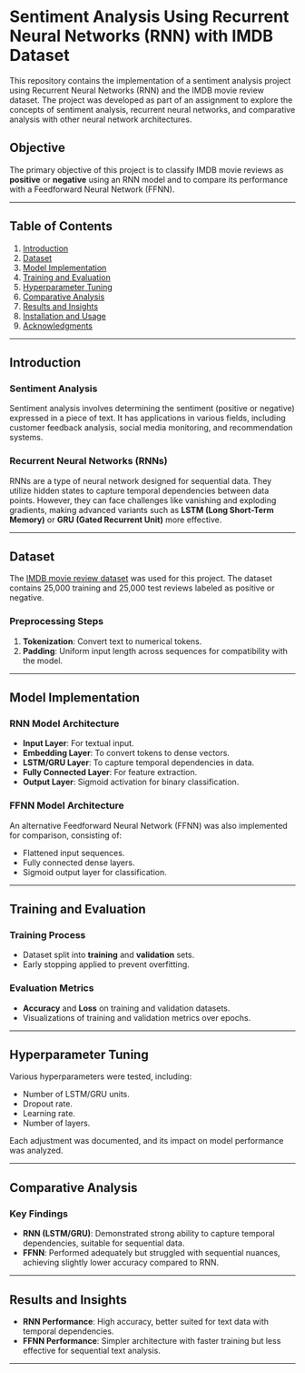 # Sentiment Analysis Using Recurrent Neural Networks (RNN) with IMDB Dataset  

This repository contains the implementation of a sentiment analysis project using Recurrent Neural Networks (RNN) and the IMDB movie review dataset. The project was developed as part of an assignment to explore the concepts of sentiment analysis, recurrent neural networks, and comparative analysis with other neural network architectures.

## Objective  
The primary objective of this project is to classify IMDB movie reviews as **positive** or **negative** using an RNN model and to compare its performance with a Feedforward Neural Network (FFNN). 

---

## Table of Contents  
1. [Introduction](#introduction)  
2. [Dataset](#dataset)  
3. [Model Implementation](#model-implementation)  
4. [Training and Evaluation](#training-and-evaluation)  
5. [Hyperparameter Tuning](#hyperparameter-tuning)  
6. [Comparative Analysis](#comparative-analysis)  
7. [Results and Insights](#results-and-insights)  
8. [Installation and Usage](#installation-and-usage)  
9. [Acknowledgments](#acknowledgments)  

---

## Introduction  
### Sentiment Analysis  
Sentiment analysis involves determining the sentiment (positive or negative) expressed in a piece of text. It has applications in various fields, including customer feedback analysis, social media monitoring, and recommendation systems.  

### Recurrent Neural Networks (RNNs)  
RNNs are a type of neural network designed for sequential data. They utilize hidden states to capture temporal dependencies between data points. However, they can face challenges like vanishing and exploding gradients, making advanced variants such as **LSTM (Long Short-Term Memory)** or **GRU (Gated Recurrent Unit)** more effective.  

---

## Dataset  
The [IMDB movie review dataset](https://www.tensorflow.org/datasets/catalog/imdb_reviews) was used for this project. The dataset contains 25,000 training and 25,000 test reviews labeled as positive or negative.  

### Preprocessing Steps  
1. **Tokenization**: Convert text to numerical tokens.  
2. **Padding**: Uniform input length across sequences for compatibility with the model.  

---

## Model Implementation  
### RNN Model Architecture  
- **Input Layer**: For textual input.  
- **Embedding Layer**: To convert tokens to dense vectors.  
- **LSTM/GRU Layer**: To capture temporal dependencies in data.  
- **Fully Connected Layer**: For feature extraction.  
- **Output Layer**: Sigmoid activation for binary classification.  

### FFNN Model Architecture  
An alternative Feedforward Neural Network (FFNN) was also implemented for comparison, consisting of:  
- Flattened input sequences.  
- Fully connected dense layers.  
- Sigmoid output layer for classification.  

---

## Training and Evaluation  
### Training Process  
- Dataset split into **training** and **validation** sets.  
- Early stopping applied to prevent overfitting.  

### Evaluation Metrics  
- **Accuracy** and **Loss** on training and validation datasets.  
- Visualizations of training and validation metrics over epochs.  

---

## Hyperparameter Tuning  
Various hyperparameters were tested, including:  
- Number of LSTM/GRU units.  
- Dropout rate.  
- Learning rate.  
- Number of layers.  

Each adjustment was documented, and its impact on model performance was analyzed.  

---

## Comparative Analysis  
### Key Findings  
- **RNN (LSTM/GRU)**: Demonstrated strong ability to capture temporal dependencies, suitable for sequential data.  
- **FFNN**: Performed adequately but struggled with sequential nuances, achieving slightly lower accuracy compared to RNN.  

---

## Results and Insights  
- **RNN Performance**: High accuracy, better suited for text data with temporal dependencies.  
- **FFNN Performance**: Simpler architecture with faster training but less effective for sequential text analysis.  

---

